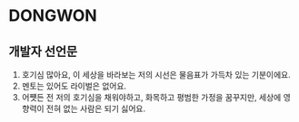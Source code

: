 # DONGWON

<h2>개발자 선언문 </h2>

1. 호기심 많아요, 이 세상을 바라보는 저의 시선은 물음표가 가득차 있는 기분이에요.
2. 멘토는 있어도 라이벌은 없어요.
3. 어쩃든 전 저의 호기심을 채워야하고, 화목하고 평범한 가정을 꿈꾸지만, 세상에 영향력이 전혀 없는 사람은 되기 싫어요.

